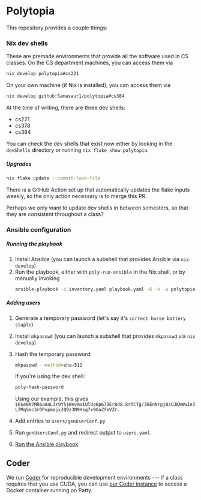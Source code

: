 # Polytopia

This repository provides a couple things:

### Nix dev shells

These are premade environments that provide all the software used in CS classes. On the CS department machines, you can access them via
```bash
nix develop polytopia#cs221
```

On your own machine (if Nix is installed), you can access them via
```bash
nix develop github:Samasaur1/polytopia#cs384
```

At the time of writing, there are three dev shells:
- cs221
- cs378
- cs384

You can check the dev shells that exist now either by looking in the `devShells` directory or running `nix flake show polytopia`.

##### Upgrades

```bash
nix flake update --commit-lock-file
```

There is a GitHub Action set up that automatically updates the flake inputs weekly, so the only action necessary is to merge this PR.

Perhaps we only want to update dev shells in between semesters, so that they are consistent throughout a class?

### Ansible configuration

##### Running the playbook

1. Install Ansible (you can launch a subshell that provides Ansible via `nix develop`)
2. Run the playbook, either with `poly-run-ansible` in the Nix shell, or by
   manually invoking
    ```bash
    ansible-playbook -i inventory.yaml playbook.yaml -K -k -u polytopia
    ```

##### Adding users

1. Generate a temporary password (let's say it's `correct horse battery staple`)
2. Install `mkpasswd` (you can launch a subshell that provides `mkpasswd` via `nix develop`)
3. Hash the temporary password:

    ```bash
    mkpasswd --method=sha-512
    ```

    If you're using the dev shell:
    ```bash
    poly-hash-password
    ```

    Using our example, this gives `$6$e0A7MR6aAnL3r9Y5$WevmaiUlUo6p67OErBd8.krTCTg/36EnNrpj8zUJKNWwIn3L7MqSmc3rOPupmajxJQ9z3N9Hsg7x9GaZfeVZr.`
4. Add entries to `users/genUserConf.py`
5. Run `genUsersConf.py` and redirect output to `users.yaml`.
5. [Run the Ansible playbook](#running-the-playbook)

## Coder

We run [Coder](https://coder.com/) for reproducible development environments
--- if a class requires that you use CUDA, you can use [our Coder
instance](https://patty.reed.edu:4443/) to access a Docker container running on
Patty.

